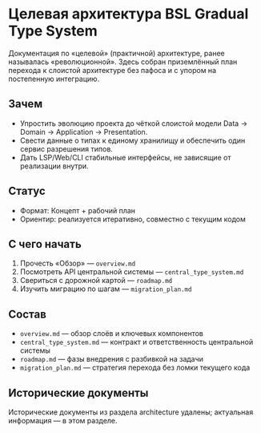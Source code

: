 # Целевая архитектура BSL Gradual Type System

Документация по «целевой» (практичной) архитектуре, ранее называлась «революционной». Здесь собран приземлённый план перехода к слоистой архитектуре без пафоса и с упором на постепенную интеграцию.

## Зачем
- Упростить эволюцию проекта до чёткой слоистой модели Data → Domain → Application → Presentation.
- Свести данные о типах к единому хранилищу и обеспечить один сервис разрешения типов.
- Дать LSP/Web/CLI стабильные интерфейсы, не зависящие от реализации внутри.

## Статус
- Формат: Концепт + рабочий план
- Ориентир: реализуется итеративно, совместно с текущим кодом

## С чего начать
1. Прочесть «Обзор» — `overview.md`
2. Посмотреть API центральной системы — `central_type_system.md`
3. Свериться с дорожной картой — `roadmap.md`
4. Изучить миграцию по шагам — `migration_plan.md`

## Состав
- `overview.md` — обзор слоёв и ключевых компонентов
- `central_type_system.md` — контракт и ответственность центральной системы
- `roadmap.md` — фазы внедрения с разбивкой на задачи
- `migration_plan.md` — стратегия перехода без ломки текущего кода

## Исторические документы
Исторические документы из раздела architecture удалены; актуальная информация — в этом разделе.

